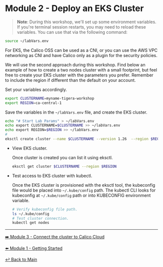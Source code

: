 # Module 2 - Deploy an EKS Cluster

> **Note**: During this workshop, we'll set up some environment variables. If you're terminal session restarts, you may need to reload these variables. You can use that via the following command: <p>
```bash
source ~/labVars.env
```

For EKS, the Calico OSS can be used as a CNI, or you can use the AWS VPC networking as CNI and have Calico only as a plugin for the security policies.

We will use the second approach during this workshop. Find below an example of how to create a two nodes cluster with a small footprint, but feel free to create your EKS cluster with the parameters you prefer. Remember to include the region if different than the default on your account.

Set your variables accordingly.

```bash
export CLUSTERNAME=myname-tigera-workshop
export REGION=ca-central-1
```

Save the variables in the `~/labVars.env` file, and create the EKS cluster.

```bash
echo "# Start Lab Params" > ~/labVars.env
echo export CLUSTERNAME=$CLUSTERNAME >> ~/labVars.env
echo export REGION=$REGION >> ~/labVars.env
#
eksctl create cluster --name $CLUSTERNAME --version 1.26  --region $REGION --node-type m5.xlarge
```

- View EKS cluster.

  Once cluster is created you can list it using eksctl.
  
  ```bash
  eksctl get cluster $CLUSTERNAME --region $REGION
  ```

- Test access to EKS cluster with kubectl.

  Once the EKS cluster is provisioned with the eksctl tool, the kubeconfig file would be placed into `~/.kube/config` path. The kubectl CLI looks for kubeconfig at `~/.kube/config` path or into KUBECONFIG environment variable.

  ```bash
  # Verify kubeconfig file path.
  ls ~/.kube/config
  # Test cluster connection.
  kubectl get nodes
  ```

---

[:arrow_right: Module 3 - Connect the cluster to Calico Cloud](module-3-connect-calicocloud.md) <br>

[:arrow_left: Module 1 - Getting Started](module-1-getting-started.md)

[:leftwards_arrow_with_hook: Back to Main](../README.md)  
